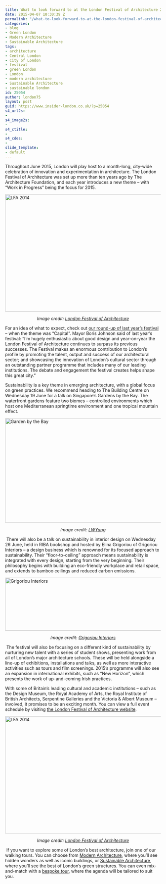 ```yaml
---
title: What to look forward to at the London Festival of Architecture 2015
date: 2015-04-07 10:30:39 Z
permalink: "/what-to-look-forward-to-at-the-london-festival-of-architecture-2015/"
categories:
- blog
- Green London
- Modern Architecture
- Sustainable Architecture
tags:
- architecture
- Central London
- City of London
- festival
- green London
- London
- modern architecture
- Sustainable Architecture
- sustainable london
id: 25054
author: london75
layout: post
guid: https://www.insider-london.co.uk/?p=25054
s4_url2s:
- 
s4_image2s:
- 
s4_ctitle:
- 
s4_cdes:
- 
slide_template:
- default
---
```


Throughout June 2015, London will play host to a month-long, city-wide celebration of innovation and experimentation in architecture. The London Festival of Architecture was set up more than ten years ago by The Architecture Foundation, and each year introduces a new theme – with “Work in Progress” being the focus for 2015.

[<img class="aligncenter size-full wp-image-25058" src="/wp-content/uploads/2015/04/lfa_mini.jpg" alt="LFA 2014" width="569" height="379" />](/wp-content/uploads/2015/04/lfa_mini.jpg)

<p style="text-align: center;">
  <em>Image credit: <a href="http://www.londonfestivalofarchitecture.org/">London Festival of Architecture</a></em>
</p>

For an idea of what to expect, check out [our round-up of last year’s festival](/london-festival-of-architecture-2014-the-best-bits/) – when the theme was “Capital”. Mayor Boris Johnson said of last year’s festival: &#8220;I’m hugely enthusiastic about good design and year-on-year the London Festival of Architecture continues to surpass its previous successes. The Festival makes an enormous contribution to London’s profile by promoting the talent, output and success of our architectural sector; and showcasing the innovation of London’s cultural sector through an outstanding partner programme that includes many of our leading institutions. The debate and engagement the festival creates helps shape this great city.&#8221;

Sustainability is a key theme in emerging architecture, with a global focus on green practices. We recommend heading to The Building Centre on Wednesday 19 June for a talk on Singapore’s Gardens by the Bay. The waterfront gardens feature two biomes ­­– controlled environments which host one Mediterranean springtime environment and one tropical mountain effect.

[<img class="aligncenter size-full wp-image-25056" src="/wp-content/uploads/2015/04/garden-by-the-bay_mini.jpg" alt="Garden by the Bay" width="569" height="338" />](/wp-content/uploads/2015/04/garden-by-the-bay_mini.jpg)

<p style="text-align: center;">
  <em>Image credit: <a href="https://www.flickr.com/photos/lwy/12966029623/in/photolist-fE5L2E-nRcJDb-nRcRU3-fE5MVE-oSfJAQ-d7KhXm-kKLhST-oShGsF-oQfSxh-dYYqh9-dD8J7g-dDXxVp-oDhEas-mPuCnM-hxiBT8-oVvcq4-mPwvom-jmh4WM-jmiPpV-jmh4Ez-gmCcpz-fE5MMA-oUT6kE-m5CSVp-jmmASN-oYBU9k-cpxeLb-e8DE3j-jmiXeU-dohgw2-jmisJB-doiXrh-e8xYhP-e8DDvf-eMgQ4K-eMgJ4R-eMtwsL-dohtVW-pakXYy-jmgVXR-hxhUsd-jP72n6-ekLC9x-jmh84D-dogQ4V-dYYmGL-impZUP-impqhF-9oao8P-csoZ37">LWYang</a></em>
</p>

 There will also be a talk on sustainability in interior design on Wednesday 26 June, held in RIBA bookshop and hosted by Elina Grigoriou of Grigoriou Interiors – a design business which is renowned for its focused approach to sustainability. Their “floor-to-ceiling” approach means sustainability is integrated with every design, starting from the very beginning. Their philosophy begins with building an eco-friendly workplace and retail space, and extends to bamboo ceilings and reduced carbon emissions.

[<img class="aligncenter size-full wp-image-25057" src="/wp-content/uploads/2015/04/grigoriou_mini.jpg" alt="Grigoriou Interiors" width="569" height="171" />](/wp-content/uploads/2015/04/grigoriou_mini.jpg)

<p style="text-align: center;">
  <em>Image credit: <a href="http://grigoriou.co.uk/">Grigoriou Interiors</a></em>
</p>

 The festival will also be focusing on a different kind of sustainability by nurturing new talent with a series of student shows, presenting work from all of London’s major architecture schools. These will be held alongside a line-up of exhibitions, installations and talks, as well as more interactive activities such as tours and film screenings. 2015’s programme will also see an expansion in international exhibits, such as “New Horizon”, which presents the work of up-and-coming Irish practices.

With some of Britain’s leading cultural and academic institutions – such as the Design Museum, the Royal Academy of Arts, the Royal Institute of British Architects, Serpentine Galleries and the Victoria & Albert Museum – involved, it promises to be an exciting month. You can view a full event schedule by visiting [the London Festival of Architecture website](http://www.londonfestivalofarchitecture.org/index.php/events/calendar).

[<img class="aligncenter size-full wp-image-25059" src="/wp-content/uploads/2015/04/LFA-History-2014-2_mini.jpg" alt="LFA 2014" width="569" height="379" />](/wp-content/uploads/2015/04/LFA-History-2014-2_mini.jpg)

<p style="text-align: center;">
  <em>Image credit: <a href="http://www.londonfestivalofarchitecture.org/">London Festival of Architecture</a></em>
</p>

 If you want to explore some of London’s best architecture, join one of our walking tours. You can choose from [Modern Architecture](https://www.insider-london.co.uk/london-architecture-walking-tours/), where you’ll see hidden wonders as well as iconic buildings, or [Sustainable Architecture](https://www.insider-london.co.uk/sustainable-green-building-london-tours-2/), where you’ll see the best of London’s green structures. You can even mix-and-match with a [bespoke tour](https://www.insider-london.co.uk/private-bespoke-tours-london-walking-tours/), where the agenda will be tailored to suit you.